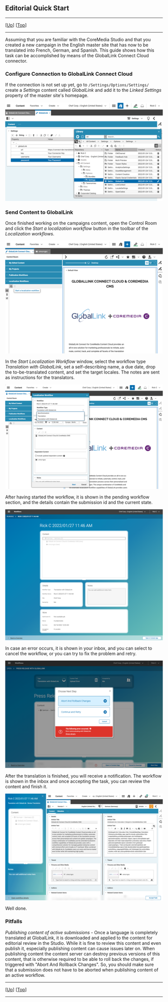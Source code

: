 ## Editorial Quick Start

--------------------------------------------------------------------------------

\[[Up](README.md)\] \[[Top](#top)\]

--------------------------------------------------------------------------------

Assuming that you are familiar with the CoreMedia Studio and that you created a
new campaign in the English master site that has now to be translated into
French, German, and Spanish. This guide shows how this task can be accomplished
by means of the GlobalLink Connect Cloud connector.

### Configure Connection to GlobalLink Connect Cloud

If the connection is not set up yet, go to `/Settings/Options/Settings/` create
a _Settings_ content called _GlobalLink_ and add it to the _Linked Settings_
property of the master site's homepage.

![GCC Settings](img/gcc-settings.png)

### Send Content to GlobalLink

Once finished working on the campaigns content, open the Control Room and click
the _Start a localization workflow_ button in the toolbar of the
_Localization workflows_.

![GCC Start Workflow](img/gcc-start-wf.png)

In the _Start Localization Workflow_ window, select the workflow type
_Translation with GlobalLink_, set a self-describing name, a due date, drop the
to-be-translated content, and set the target locales.
The notes are sent as instructions for the translators.

![GCC Select](img/gcc-select-type.png)

After having started the workflow, it is shown in the pending workflow section,
and the details contain the submission id and the current state.

![GCC Running](img/gcc-running.png)

In case an error occurs, it is shown in your inbox, and you can select to cancel
the workflow, or you can try to fix the problem and retry.

![GCC Error Handling](img/gcc-connect-error.png)

After the translation is finished, you will receive a notification. The workflow
is shown in the inbox and once accepting the task, you can review the content
and finish it. 

![GCC Success](img/gcc-success.png)

Well done.

### Pitfalls

*Publishing content of active submissions* - Once a language is completely 
translated at GlobalLink, it is downloaded and applied to the content for 
editorial review in the Studio. While it is fine to review this content and even 
publish it, especially publishing content can cause issues later on. When 
publishing content the content server can destroy previous versions of this 
content, that is otherwise required to be able to roll back the changes, if 
triggered with "Abort And Rollback Changes". So, you should make sure that
a submission does not have to be aborted when publishing content of an active
workflow.


--------------------------------------------------------------------------------

\[[Up](README.md)\] \[[Top](#top)\]

--------------------------------------------------------------------------------
